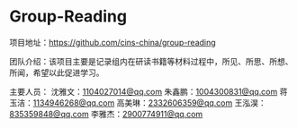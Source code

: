 # Group-Reading

项目地址：https://github.com/cins-china/group-reading

团队介绍：该项目主要是记录组内在研读书籍等材料过程中，所见、所思、所想、所闻，希望以此促进学习。


主要人员：
沈雅文：1104027014@qq.com
朱鑫鹏：1004300831@qq.com
蒋玉洁：1134946268@qq.com
高美琳：2332606359@qq.com
王泓淏：835359848@qq.com
李雅杰：2900774911@qq.com
